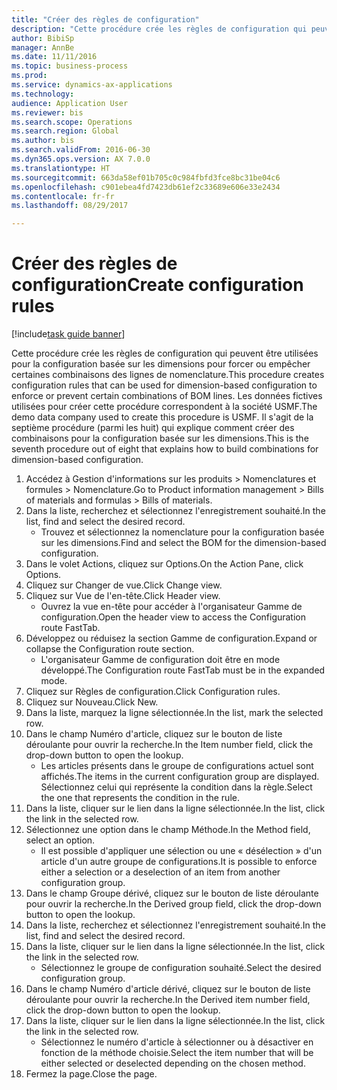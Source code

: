 ```yaml
--- 
title: "Créer des règles de configuration"
description: "Cette procédure crée les règles de configuration qui peuvent être utilisées pour la configuration basée sur les dimensions pour forcer ou empêcher certaines combinaisons des lignes de nomenclature."
author: BibiSp
manager: AnnBe
ms.date: 11/11/2016
ms.topic: business-process
ms.prod: 
ms.service: dynamics-ax-applications
ms.technology: 
audience: Application User
ms.reviewer: bis
ms.search.scope: Operations
ms.search.region: Global
ms.author: bis
ms.search.validFrom: 2016-06-30
ms.dyn365.ops.version: AX 7.0.0
ms.translationtype: HT
ms.sourcegitcommit: 663da58ef01b705c0c984fbfd3fce8bc31be04c6
ms.openlocfilehash: c901ebea4fd7423db61ef2c33689e606e33e2434
ms.contentlocale: fr-fr
ms.lasthandoff: 08/29/2017

---
```

# <a name="create-configuration-rules"></a><span data-ttu-id="a4abb-103">Créer des règles de configuration</span><span class="sxs-lookup"><span data-stu-id="a4abb-103">Create configuration rules</span></span>

[!include[task guide banner](../../includes/task-guide-banner.md)]

<span data-ttu-id="a4abb-104">Cette procédure crée les règles de configuration qui peuvent être utilisées pour la configuration basée sur les dimensions pour forcer ou empêcher certaines combinaisons des lignes de nomenclature.</span><span class="sxs-lookup"><span data-stu-id="a4abb-104">This procedure creates configuration rules that can be used for dimension-based configuration to enforce or prevent certain combinations of BOM lines.</span></span> <span data-ttu-id="a4abb-105">Les données fictives utilisées pour créer cette procédure correspondent à la société USMF.</span><span class="sxs-lookup"><span data-stu-id="a4abb-105">The demo data company used to create this procedure is USMF.</span></span> <span data-ttu-id="a4abb-106">Il s'agit de la septième procédure (parmi les huit) qui explique comment créer des combinaisons pour la configuration basée sur les dimensions.</span><span class="sxs-lookup"><span data-stu-id="a4abb-106">This is the seventh procedure out of eight that explains how to build combinations for dimension-based configuration.</span></span>

1. <span data-ttu-id="a4abb-107">Accédez à Gestion d'informations sur les produits > Nomenclatures et formules > Nomenclature.</span><span class="sxs-lookup"><span data-stu-id="a4abb-107">Go to Product information management > Bills of materials and formulas > Bills of materials.</span></span>
2. <span data-ttu-id="a4abb-108">Dans la liste, recherchez et sélectionnez l'enregistrement souhaité.</span><span class="sxs-lookup"><span data-stu-id="a4abb-108">In the list, find and select the desired record.</span></span>
    * <span data-ttu-id="a4abb-109">Trouvez et sélectionnez la nomenclature pour la configuration basée sur les dimensions.</span><span class="sxs-lookup"><span data-stu-id="a4abb-109">Find and select the BOM for the dimension-based configuration.</span></span>  
3. <span data-ttu-id="a4abb-110">Dans le volet Actions, cliquez sur Options.</span><span class="sxs-lookup"><span data-stu-id="a4abb-110">On the Action Pane, click Options.</span></span>
4. <span data-ttu-id="a4abb-111">Cliquez sur Changer de vue.</span><span class="sxs-lookup"><span data-stu-id="a4abb-111">Click Change view.</span></span>
5. <span data-ttu-id="a4abb-112">Cliquez sur Vue de l'en-tête.</span><span class="sxs-lookup"><span data-stu-id="a4abb-112">Click Header view.</span></span>
    * <span data-ttu-id="a4abb-113">Ouvrez la vue en-tête pour accéder à l'organisateur Gamme de configuration.</span><span class="sxs-lookup"><span data-stu-id="a4abb-113">Open the header view to access the Configuration route FastTab.</span></span>  
6. <span data-ttu-id="a4abb-114">Développez ou réduisez la section Gamme de configuration.</span><span class="sxs-lookup"><span data-stu-id="a4abb-114">Expand or collapse the Configuration route section.</span></span>
    * <span data-ttu-id="a4abb-115">L'organisateur Gamme de configuration doit être en mode développé.</span><span class="sxs-lookup"><span data-stu-id="a4abb-115">The Configuration route FastTab must be in the expanded mode.</span></span>  
7. <span data-ttu-id="a4abb-116">Cliquez sur Règles de configuration.</span><span class="sxs-lookup"><span data-stu-id="a4abb-116">Click Configuration rules.</span></span>
8. <span data-ttu-id="a4abb-117">Cliquez sur Nouveau.</span><span class="sxs-lookup"><span data-stu-id="a4abb-117">Click New.</span></span>
9. <span data-ttu-id="a4abb-118">Dans la liste, marquez la ligne sélectionnée.</span><span class="sxs-lookup"><span data-stu-id="a4abb-118">In the list, mark the selected row.</span></span>
10. <span data-ttu-id="a4abb-119">Dans le champ Numéro d'article, cliquez sur le bouton de liste déroulante pour ouvrir la recherche.</span><span class="sxs-lookup"><span data-stu-id="a4abb-119">In the Item number field, click the drop-down button to open the lookup.</span></span>
    * <span data-ttu-id="a4abb-120">Les articles présents dans le groupe de configurations actuel sont affichés.</span><span class="sxs-lookup"><span data-stu-id="a4abb-120">The items in the current configuration group are displayed.</span></span> <span data-ttu-id="a4abb-121">Sélectionnez celui qui représente la condition dans la règle.</span><span class="sxs-lookup"><span data-stu-id="a4abb-121">Select the one that represents the condition in the rule.</span></span>  
11. <span data-ttu-id="a4abb-122">Dans la liste, cliquer sur le lien dans la ligne sélectionnée.</span><span class="sxs-lookup"><span data-stu-id="a4abb-122">In the list, click the link in the selected row.</span></span>
12. <span data-ttu-id="a4abb-123">Sélectionnez une option dans le champ Méthode.</span><span class="sxs-lookup"><span data-stu-id="a4abb-123">In the Method field, select an option.</span></span>
    * <span data-ttu-id="a4abb-124">Il est possible d'appliquer une sélection ou une « désélection » d'un article d'un autre groupe de configurations.</span><span class="sxs-lookup"><span data-stu-id="a4abb-124">It is possible to enforce either a selection or a deselection of an item from another configuration group.</span></span>  
13. <span data-ttu-id="a4abb-125">Dans le champ Groupe dérivé, cliquez sur le bouton de liste déroulante pour ouvrir la recherche.</span><span class="sxs-lookup"><span data-stu-id="a4abb-125">In the Derived group field, click the drop-down button to open the lookup.</span></span>
14. <span data-ttu-id="a4abb-126">Dans la liste, recherchez et sélectionnez l'enregistrement souhaité.</span><span class="sxs-lookup"><span data-stu-id="a4abb-126">In the list, find and select the desired record.</span></span>
15. <span data-ttu-id="a4abb-127">Dans la liste, cliquer sur le lien dans la ligne sélectionnée.</span><span class="sxs-lookup"><span data-stu-id="a4abb-127">In the list, click the link in the selected row.</span></span>
    * <span data-ttu-id="a4abb-128">Sélectionnez le groupe de configuration souhaité.</span><span class="sxs-lookup"><span data-stu-id="a4abb-128">Select the desired configuration group.</span></span>  
16. <span data-ttu-id="a4abb-129">Dans le champ Numéro d'article dérivé, cliquez sur le bouton de liste déroulante pour ouvrir la recherche.</span><span class="sxs-lookup"><span data-stu-id="a4abb-129">In the Derived item number field, click the drop-down button to open the lookup.</span></span>
17. <span data-ttu-id="a4abb-130">Dans la liste, cliquer sur le lien dans la ligne sélectionnée.</span><span class="sxs-lookup"><span data-stu-id="a4abb-130">In the list, click the link in the selected row.</span></span>
    * <span data-ttu-id="a4abb-131">Sélectionnez le numéro d'article à sélectionner ou à désactiver en fonction de la méthode choisie.</span><span class="sxs-lookup"><span data-stu-id="a4abb-131">Select the item number that will be either selected or deselected depending on the chosen method.</span></span>  
18. <span data-ttu-id="a4abb-132">Fermez la page.</span><span class="sxs-lookup"><span data-stu-id="a4abb-132">Close the page.</span></span>


